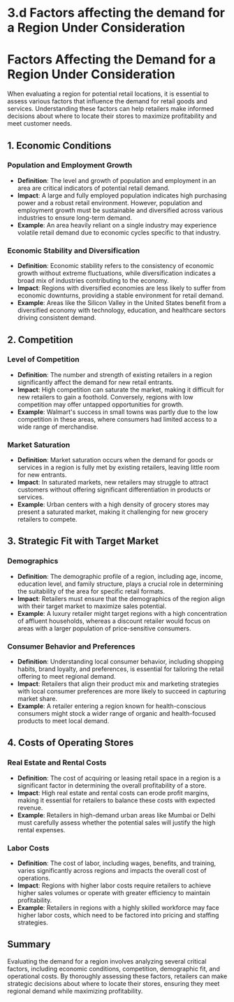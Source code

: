# 3.d Factors affecting the demand for a Region Under Consideration

# Factors Affecting the Demand for a Region Under Consideration

When evaluating a region for potential retail locations, it is essential to assess various factors that influence the demand for retail goods and services. Understanding these factors can help retailers make informed decisions about where to locate their stores to maximize profitability and meet customer needs.

## 1. Economic Conditions

### Population and Employment Growth
- **Definition**: The level and growth of population and employment in an area are critical indicators of potential retail demand.
- **Impact**: A large and fully employed population indicates high purchasing power and a robust retail environment. However, population and employment growth must be sustainable and diversified across various industries to ensure long-term demand.
- **Example**: An area heavily reliant on a single industry may experience volatile retail demand due to economic cycles specific to that industry.

### Economic Stability and Diversification
- **Definition**: Economic stability refers to the consistency of economic growth without extreme fluctuations, while diversification indicates a broad mix of industries contributing to the economy.
- **Impact**: Regions with diversified economies are less likely to suffer from economic downturns, providing a stable environment for retail demand.
- **Example**: Areas like the Silicon Valley in the United States benefit from a diversified economy with technology, education, and healthcare sectors driving consistent demand.

## 2. Competition

### Level of Competition
- **Definition**: The number and strength of existing retailers in a region significantly affect the demand for new retail entrants.
- **Impact**: High competition can saturate the market, making it difficult for new retailers to gain a foothold. Conversely, regions with low competition may offer untapped opportunities for growth.
- **Example**: Walmart's success in small towns was partly due to the low competition in these areas, where consumers had limited access to a wide range of merchandise.

### Market Saturation
- **Definition**: Market saturation occurs when the demand for goods or services in a region is fully met by existing retailers, leaving little room for new entrants.
- **Impact**: In saturated markets, new retailers may struggle to attract customers without offering significant differentiation in products or services.
- **Example**: Urban centers with a high density of grocery stores may present a saturated market, making it challenging for new grocery retailers to compete.

## 3. Strategic Fit with Target Market

### Demographics
- **Definition**: The demographic profile of a region, including age, income, education level, and family structure, plays a crucial role in determining the suitability of the area for specific retail formats.
- **Impact**: Retailers must ensure that the demographics of the region align with their target market to maximize sales potential.
- **Example**: A luxury retailer might target regions with a high concentration of affluent households, whereas a discount retailer would focus on areas with a larger population of price-sensitive consumers.

### Consumer Behavior and Preferences
- **Definition**: Understanding local consumer behavior, including shopping habits, brand loyalty, and preferences, is essential for tailoring the retail offering to meet regional demand.
- **Impact**: Retailers that align their product mix and marketing strategies with local consumer preferences are more likely to succeed in capturing market share.
- **Example**: A retailer entering a region known for health-conscious consumers might stock a wider range of organic and health-focused products to meet local demand.

## 4. Costs of Operating Stores

### Real Estate and Rental Costs
- **Definition**: The cost of acquiring or leasing retail space in a region is a significant factor in determining the overall profitability of a store.
- **Impact**: High real estate and rental costs can erode profit margins, making it essential for retailers to balance these costs with expected revenue.
- **Example**: Retailers in high-demand urban areas like Mumbai or Delhi must carefully assess whether the potential sales will justify the high rental expenses.

### Labor Costs
- **Definition**: The cost of labor, including wages, benefits, and training, varies significantly across regions and impacts the overall cost of operations.
- **Impact**: Regions with higher labor costs require retailers to achieve higher sales volumes or operate with greater efficiency to maintain profitability.
- **Example**: Retailers in regions with a highly skilled workforce may face higher labor costs, which need to be factored into pricing and staffing strategies.

## Summary
Evaluating the demand for a region involves analyzing several critical factors, including economic conditions, competition, demographic fit, and operational costs. By thoroughly assessing these factors, retailers can make strategic decisions about where to locate their stores, ensuring they meet regional demand while maximizing profitability.
